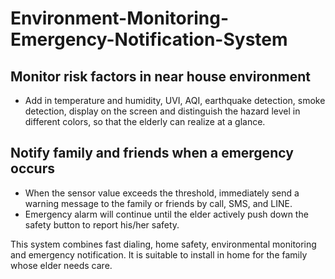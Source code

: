 # Environment-Monitoring-Emergency-Notification-System

## Monitor risk factors in near house environment
- Add in temperature and humidity, UVI, AQI, earthquake detection, smoke detection, display on the screen and distinguish the hazard level in different colors, so that the elderly can realize at a glance.

## Notify family and friends when a emergency occurs
- When the sensor value exceeds the threshold, immediately send a warning message to the family or friends by call, SMS, and LINE.
- Emergency alarm will continue until the elder actively push down the safety button to report his/her safety.

This system combines fast dialing, home safety, environmental monitoring and emergency notification. 
It is suitable to install in home for the family whose elder needs care.
